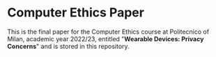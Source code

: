 # Computer Ethics Paper

This is the final paper for the Computer Ethics course at Politecnico of Milan, academic year 2022/23, entitled "**Wearable Devices: Privacy Concerns**" and is stored in this repository.
